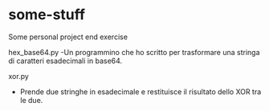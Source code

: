 # some-stuff
Some personal project end exercise


hex_base64.py
  -Un programmino che ho scritto per trasformare una stringa di caratteri esadecimali in base64.
  
xor.py
  - Prende due stringhe in esadecimale e restituisce il risultato dello XOR tra le due.
